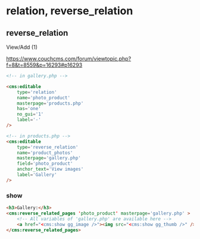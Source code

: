 # relation, reverse_relation


## reverse_relation

View/Add (1)

https://www.couchcms.com/forum/viewtopic.php?f=8&t=8559&p=16293#p16293

```html
<!-- in gallery.php -->

<cms:editable
    type='relation'
    name='photo_product'
    masterpage='products.php'
    has='one'
    no_gui='1'
    label='-'
/>

<!-- in products.php -->
<cms:editable
    type='reverse_relation'
    name='product_photos'
    masterpage='gallery.php'
    field='photo_product'
    anchor_text='View images'
    label='Gallery'
/>
```

### show

```html
<h3>Gallery:</h3>
<cms:reverse_related_pages 'photo_product' masterpage='gallery.php' >
    <!-- All variables of 'gallery.php' are available here -->
    <a href="<cms:show gg_image />"><img src="<cms:show gg_thumb />" /></a>
</cms:reverse_related_pages>
```
